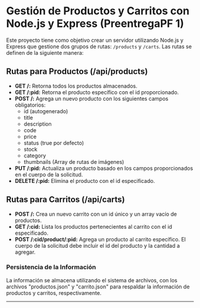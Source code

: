 # Gestión de Productos y Carritos con Node.js y Express (PreentregaPF 1)

Este proyecto tiene como objetivo crear un servidor utilizando Node.js y Express que gestione dos grupos de rutas: `/products` y `/carts`. Las rutas se definen de la siguiente manera:

## Rutas para Productos (/api/products)

- **GET /:** Retorna todos los productos almacenados.
- **GET /:pid:** Retorna el producto específico con el id proporcionado.
- **POST /:** Agrega un nuevo producto con los siguientes campos obligatorios:
  - id (autogenerado)
  - title
  - description
  - code
  - price
  - status (true por defecto)
  - stock
  - category
  - thumbnails (Array de rutas de imágenes)
- **PUT /:pid:** Actualiza un producto basado en los campos proporcionados en el cuerpo de la solicitud.
- **DELETE /:pid:** Elimina el producto con el id especificado.

## Rutas para Carritos (/api/carts)

- **POST /:** Crea un nuevo carrito con un id único y un array vacío de productos.
- **GET /:cid:** Lista los productos pertenecientes al carrito con el id especificado.
- **POST /:cid/product/:pid:** Agrega un producto al carrito específico. El cuerpo de la solicitud debe incluir el id del producto y la cantidad a agregar.

### Persistencia de la Información

La información se almacena utilizando el sistema de archivos, con los archivos "productos.json" y "carrito.json" para respaldar la información de productos y carritos, respectivamente.

---
